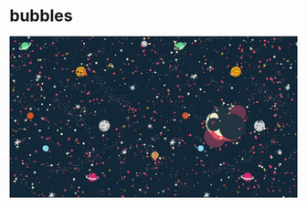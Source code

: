 # bubbles
![Image of bubble](https://github.com/Muhamob/bubbles/blob/master/img/jsvideoKazam_screencast_00001.mp48.png)
